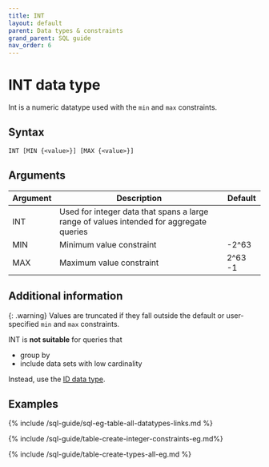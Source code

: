 ```yaml
---
title: INT
layout: default
parent: Data types & constraints
grand_parent: SQL guide
nav_order: 6
---
```


# INT data type

Int is a numeric datatype used with the `min` and `max` constraints.

## Syntax

```
INT [MIN {<value>}] [MAX {<value>}]
```

## Arguments

| Argument | Description | Default |
|---|---|---|
| INT | Used for integer data that spans a large range of values intended for aggregate queries |  |
| MIN | Minimum value constraint | -2^63 |
| MAX | Maximum value constraint | 2^63 -1 |

## Additional information

{: .warning}
Values are truncated if they fall outside the default or user-specified `min` and `max` constraints.

INT is **not suitable** for queries that
* group by
* include data sets with low cardinality

Instead, use the [ID data type](/docs/sql-guide/data-types/data-type-id).

## Examples

{% include /sql-guide/sql-eg-table-all-datatypes-links.md %}

{% include /sql-guide/table-create-integer-constraints-eg.md%}

{% include /sql-guide/table-create-types-all-eg.md %}

<!-- commented out for FB-2514 to be fixed
```sql
INSERT INTO all-datatypes (_id, intcol) VALUES
  (1, 12345),
  (2, 1234567890),
  (3, 9223372036854775807);
```
-->
